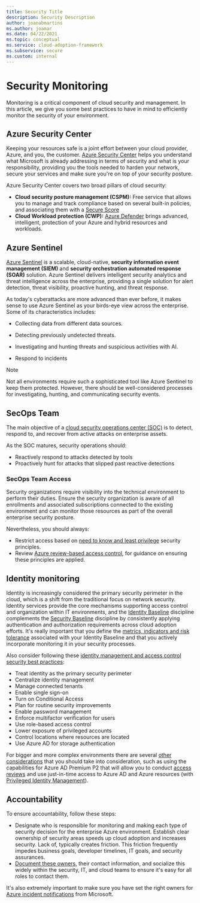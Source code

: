 ```yaml
---
title: Security Title
description: Security Description
author: joanabmartins
ms.author: joamar
ms.date: 04/22/2021
ms.topic: conceptual
ms.service: cloud-adoption-framework
ms.subservice: secure
ms.custom: internal
---
```


# Security Monitoring

Monitoring is a critical component of cloud security and management. In this article, we give you some best practices to have in mind to efficiently monitor the security of your environment.

## Azure Security Center

Keeping your resources safe is a joint effort between your cloud provider, Azure, and you, the customer. [Azure Security Center](../../ready/azure-setup-guide/govern-org-compliance.md?tabs=AzureSecurityCenter) helps you understand what Microsoft is already addressing in terms of security and what is your responsibility, providing you the tools needed to harden your network, secure your services and make sure you're on top of your security posture.

Azure Security Center covers two broad pillars of cloud security:

- **Cloud security posture management (CSPM):** Free service that allows you to manage and track compliance based on several built-in policies, and associating them with a [Secure Score](/azure/security-center/secure-score-security-controls)
- **Cloud Workload protection (CWP):** [Azure Defender](/azure/security-center/azure-defender) brings advanced, intelligent, protection of your Azure and hybrid resources and workloads.

## Azure Sentinel

[Azure Sentinel](/azure/sentinel/overview) is a scalable, cloud-native, **security information event management (SIEM)** and **security orchestration automated response (SOAR)** solution. Azure Sentinel delivers intelligent security analytics and threat intelligence across the enterprise, providing a single solution for alert detection, threat visibility, proactive hunting, and threat response.

As today's cyberattacks are more advanced than ever before, it makes sense to use Azure Sentinel as your birds-eye view across the enterprise. Some of its characteristics includes:

- Collecting data from different data sources.

- Detecting previously undetected threats.

- Investigating and hunting threats and suspicious activities with AI.

- Respond to incidents

> [!NOTE]
> Not all environments require such a sophisticated tool like Azure Sentinel to keep them protected. However, there should be well-considered processes for investigating, hunting, and communicating security events.

## SecOps Team

The main objective of a [cloud security operations center (SOC)](../../organize/cloud-security-operations-center.md) is to detect, respond to, and recover from active attacks on enterprise assets.

As the SOC matures, security operations should:

- Reactively respond to attacks detected by tools
- Proactively hunt for attacks that slipped past reactive detections

### SecOps Team Access

Security organizations require visibility into the technical environment to perform their duties. Ensure the security organization is aware of all enrollments and associated subscriptions connected to the existing environment and can monitor those resources as part of the overall enterprise security posture.

Nevertheless, you should always:

- Restrict access based on [need to know and least privilege](/azure/security/fundamentals/identity-management-best-practices?toc=/azure/cloud-adoption-framework/toc.json&bc=/azure/cloud-adoption-framework/_bread/toc.json#use-role-based-access-control) security principles.
- Review [Azure review-based access control](/azure/role-based-access-control/overview), for guidance on ensuring these principles are applied.

## Identity monitoring

Identity is increasingly considered the primary security perimeter in the cloud, which is a shift from the traditional focus on network security. Identity services provide the core mechanisms supporting access control and organization within IT environments, and the [Identity Baseline](../../govern/identity-baseline/index.md) discipline complements the [Security Baseline](../../govern/security-baseline.md) discipline by consistently applying authentication and authorization requirements across cloud adoption efforts. It's really important that you define the [metrics, indicators and risk tolerance](../../govern/identity-baseline/metrics-tolerance.md) associated with your Identity Baseline and that you actively incorporate monitoring it in your security processes.

Also consider following these [identity management and access control security best practices](/azure/security/fundamentals/identity-management-best-practices?toc=/azure/cloud-adoption-framework/toc.json&bc=/azure/cloud-adoption-framework/_bread/toc.json):

- Treat identity as the primary security perimeter
- Centralize identity management
- Manage connected tenants
- Enable single sign-on
- Turn on Conditional Access
- Plan for routine security improvements
- Enable password management
- Enforce multifactor verification for users
- Use role-based access control
- Lower exposure of privileged accounts
- Control locations where resources are located
- Use Azure AD for storage authentication

For bigger and more complex environments there are several [other considerations](../../ready/enterprise-scale/identity-and-access-management.md) that you should take into consideration, such as using the capabilities for Azure AD Premium P2 that will allow you to conduct [access reviews](/azure/active-directory/governance/access-reviews-overview) and use just-in-time access to Azure AD and Azure resources (with [Privileged Identity Management](/azure/active-directory/governance/access-reviews-overview)).

## Accountability

To ensure accountability, follow these steps:

- Designate who is responsible for monitoring and making each type of security decision for the enterprise Azure environment. Establish clear ownership of security areas speeds up cloud adoption and increases security. Lack of, typically creates friction. This friction frequently impedes business goals, developer timelines, IT goals, and security assurances.
- [Document these owners](./security-top-10.md#3-process-assign-accountability-for-cloud-security-decisions), their contact information, and socialize this widely within the security, IT, and cloud teams to ensure it's easy for all roles to contact them.

It's also extremely important to make sure you have set the right owners for [Azure incident notifications](/azure/service-health/alerts-activity-log-service-notifications-portal) from Microsoft.
